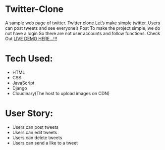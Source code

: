 # Twitter-Clone
A sample web page of twitter. Twitter clone Let’s make simple twitter. Users can post tweets and see everyone’s Post To make the project simple, we do not have a login So there are not user accounts and follow functions.
Check Out [LIVE DEMO HERE...!!!](https://twitter-clone-allison.herokuapp.com/)
# Tech Used:
* HTML
* CSS
* JavaScript
* Django
* Cloudinary(The host to upload images on CDN)
# User Story:
* Users can post tweets
* Users can edit tweets
* Users can delete tweets
* Users can send a like to a tweet
